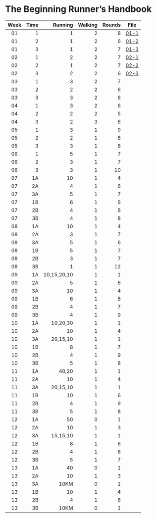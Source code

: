 # The Beginning Runner’s Handbook

| Week  | Time |     Running | Walking | Rounds | File             |
| :---: | ---: | ----------: | ------: | -----: | ---------------- |
|  01   |    1 |           1 |       2 |      8 | [01-1](01-1.asc) |
|  01   |    2 |           1 |       2 |      6 | [01-2](01-2.asc) |
|  01   |    3 |           1 |       2 |      7 | [01-3](01-3.asc) |
|  02   |    1 |           2 |       2 |      7 | [02-1](02-1.asc) |
|  02   |    2 |           1 |       2 |      7 | [02-2](02-2.asc) |
|  02   |    3 |           2 |       2 |      6 | [02-3](02-3.asc) |
|  03   |    1 |           3 |       2 |      7 |                  |
|  03   |    2 |           2 |       2 |      6 |                  |
|  03   |    3 |           3 |       2 |      6 |                  |
|  04   |    1 |           3 |       2 |      6 |                  |
|  04   |    2 |           2 |       2 |      5 |                  |
|  04   |    3 |           2 |       3 |      6 |                  |
|  05   |    1 |           3 |       1 |      9 |                  |
|  05   |    2 |           2 |       1 |      8 |                  |
|  05   |    3 |           3 |       1 |      8 |                  |
|  06   |    1 |           5 |       1 |      7 |                  |
|  06   |    2 |           3 |       1 |      7 |                  |
|  06   |    3 |           3 |       1 |     10 |                  |
|  07   |   1A |          10 |       1 |      4 |                  |
|  07   |   2A |           4 |       1 |      6 |                  |
|  07   |   3A |           5 |       1 |      7 |                  |
|  07   |   1B |           6 |       1 |      6 |                  |
|  07   |   2B |           4 |       1 |      6 |                  |
|  07   |   3B |           4 |       1 |      8 |                  |
|  08   |   1A |          10 |       1 |      4 |                  |
|  08   |   2A |           3 |       1 |      7 |                  |
|  08   |   3A |           5 |       1 |      6 |                  |
|  08   |   1B |           5 |       1 |      7 |                  |
|  08   |   2B |           3 |       1 |      7 |                  |
|  08   |   3B |           1 |       1 |     12 |                  |
|  09   |   1A | 10,15,20,10 |       1 |      1 |                  |
|  09   |   2A |           5 |       1 |      6 |                  |
|  09   |   3A |          10 |       1 |      4 |                  |
|  09   |   1B |           6 |       1 |      8 |                  |
|  09   |   2B |           4 |       1 |      7 |                  |
|  09   |   3B |           4 |       1 |      9 |                  |
|  10   |   1A |    10,20,30 |       1 |      1 |                  |
|  10   |   2A |          10 |       1 |      4 |                  |
|  10   |   3A |    20,15,10 |       1 |      1 |                  |
|  10   |   1B |           8 |       1 |      7 |                  |
|  10   |   2B |           4 |       1 |      9 |                  |
|  10   |   3B |           5 |       1 |      8 |                  |
|  11   |   1A |       40,20 |       1 |      1 |                  |
|  11   |   2A |          10 |       1 |      4 |                  |
|  11   |   3A |    20,15,10 |       1 |      1 |                  |
|  11   |   1B |          10 |       1 |      6 |                  |
|  11   |   2B |           4 |       1 |      9 |                  |
|  11   |   3B |           5 |       1 |      8 |                  |
|  12   |   1A |          50 |       0 |      1 |                  |
|  12   |   2A |          10 |       1 |      3 |                  |
|  12   |   3A |    15,15,10 |       1 |      1 |                  |
|  12   |   1B |           8 |       1 |      6 |                  |
|  12   |   2B |           4 |       1 |      6 |                  |
|  12   |   3B |           5 |       1 |      7 |                  |
|  13   |   1A |          40 |       0 |      1 |                  |
|  13   |   2A |          10 |       1 |      3 |                  |
|  13   |   3A |        10KM |       0 |      1 |                  |
|  13   |   1B |          10 |       1 |      4 |                  |
|  13   |   2B |           4 |       1 |      6 |                  |
|  13   |   3B |        10KM |       0 |      1 |                  |
